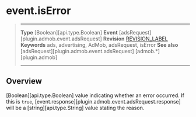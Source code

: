 # event.isError

> --------------------- ------------------------------------------------------------------------------------------
> __Type__              [Boolean][api.type.Boolean]
> __Event__             [adsRequest][plugin.admob.event.adsRequest]
> __Revision__          [REVISION_LABEL](REVISION_URL)
> __Keywords__          ads, advertising, AdMob, adsRequest, isError
> __See also__			[adsRequest][plugin.admob.event.adsRequest]
>						[admob.*][plugin.admob]
> --------------------- ------------------------------------------------------------------------------------------

## Overview

[Boolean][api.type.Boolean] value indicating whether an error occurred. If this is `true`, [event.response][plugin.admob.event.adsRequest.response] will be a [string][api.type.String] value stating the reason.